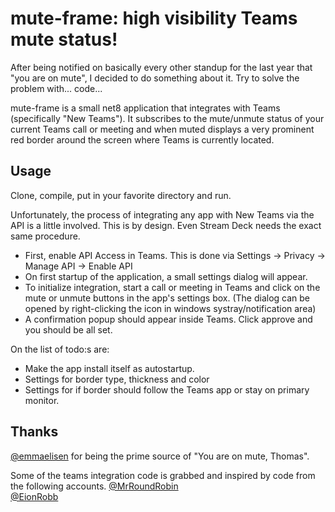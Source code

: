 # mute-frame: high visibility Teams mute status!

After being notified on basically every other standup for the last year that "you are on mute", I decided to do something about it. Try to solve the problem with... code...

mute-frame is a small net8 application that integrates with Teams (specifically "New Teams"). It subscribes to the mute/unmute status of your current Teams call or meeting and when muted displays a very prominent red border around the screen where Teams is currently located.

## Usage

Clone, compile, put in your favorite directory and run.

Unfortunately, the process of integrating any app with New Teams via the API is a little involved. This is by design. Even Stream Deck needs the exact same procedure.
* First, enable API Access in Teams. This is done via Settings -> Privacy -> Manage API -> Enable API
* On first startup of the application, a small settings dialog will appear. 
* To initialize integration, start a call or meeting in Teams and click on the mute or unmute buttons in the app's settings box. (The dialog can be opened by right-clicking the icon in windows systray/notification area)
* A confirmation popup should appear inside Teams. Click approve and you should be all set.

On the list of todo:s are:
* Make the app install itself as autostartup.
* Settings for border type, thickness and color
* Settings for if border should follow the Teams app or stay on primary monitor.

## Thanks

[@emmaelisen](https://www.github.com/emmaelisen) for being the prime source of "You are on mute, Thomas".

Some of the teams integration code is grabbed and inspired by code from the following accounts.
[@MrRoundRobin](https://github.com/MrRoundRobin)  
[@EionRobb](https://github.com/EionRobb)
